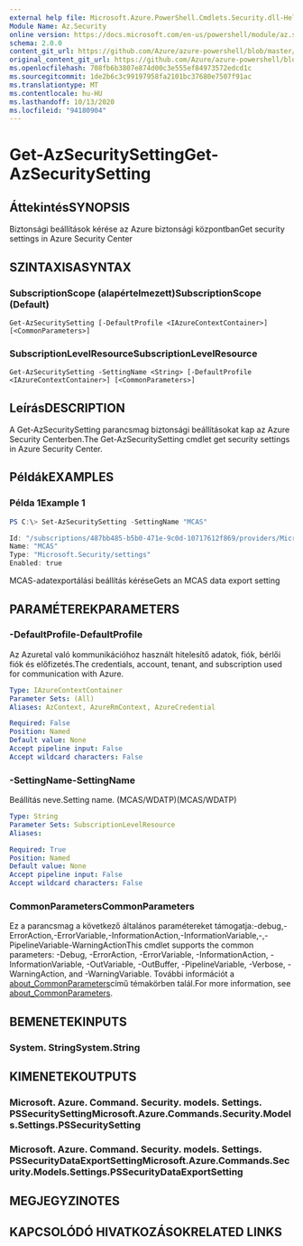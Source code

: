 ```yaml
---
external help file: Microsoft.Azure.PowerShell.Cmdlets.Security.dll-Help.xml
Module Name: Az.Security
online version: https://docs.microsoft.com/en-us/powershell/module/az.security/Get-AzSecuritySetting
schema: 2.0.0
content_git_url: https://github.com/Azure/azure-powershell/blob/master/src/Security/Security/help/Get-AzSecuritySetting.md
original_content_git_url: https://github.com/Azure/azure-powershell/blob/master/src/Security/Security/help/Get-AzSecuritySetting.md
ms.openlocfilehash: 708fb6b3807e874d00c3e555ef84973572edcd1c
ms.sourcegitcommit: 1de2b6c3c99197958fa2101bc37680e7507f91ac
ms.translationtype: MT
ms.contentlocale: hu-HU
ms.lasthandoff: 10/13/2020
ms.locfileid: "94180904"
---
```

# <span data-ttu-id="b3c20-101">Get-AzSecuritySetting</span><span class="sxs-lookup"><span data-stu-id="b3c20-101">Get-AzSecuritySetting</span></span>

## <span data-ttu-id="b3c20-102">Áttekintés</span><span class="sxs-lookup"><span data-stu-id="b3c20-102">SYNOPSIS</span></span>
<span data-ttu-id="b3c20-103">Biztonsági beállítások kérése az Azure biztonsági központban</span><span class="sxs-lookup"><span data-stu-id="b3c20-103">Get security settings in Azure Security Center</span></span>

## <span data-ttu-id="b3c20-104">SZINTAXISA</span><span class="sxs-lookup"><span data-stu-id="b3c20-104">SYNTAX</span></span>

### <span data-ttu-id="b3c20-105">SubscriptionScope (alapértelmezett)</span><span class="sxs-lookup"><span data-stu-id="b3c20-105">SubscriptionScope (Default)</span></span>
```
Get-AzSecuritySetting [-DefaultProfile <IAzureContextContainer>] [<CommonParameters>]
```

### <span data-ttu-id="b3c20-106">SubscriptionLevelResource</span><span class="sxs-lookup"><span data-stu-id="b3c20-106">SubscriptionLevelResource</span></span>
```
Get-AzSecuritySetting -SettingName <String> [-DefaultProfile <IAzureContextContainer>] [<CommonParameters>]
```

## <span data-ttu-id="b3c20-107">Leírás</span><span class="sxs-lookup"><span data-stu-id="b3c20-107">DESCRIPTION</span></span>
<span data-ttu-id="b3c20-108">A Get-AzSecuritySetting parancsmag biztonsági beállításokat kap az Azure Security Centerben.</span><span class="sxs-lookup"><span data-stu-id="b3c20-108">The Get-AzSecuritySetting cmdlet get security settings in Azure Security Center.</span></span>

## <span data-ttu-id="b3c20-109">Példák</span><span class="sxs-lookup"><span data-stu-id="b3c20-109">EXAMPLES</span></span>

### <span data-ttu-id="b3c20-110">Példa 1</span><span class="sxs-lookup"><span data-stu-id="b3c20-110">Example 1</span></span>
```powershell
PS C:\> Set-AzSecuritySetting -SettingName "MCAS"

Id: "/subscriptions/487bb485-b5b0-471e-9c0d-10717612f869/providers/Microsoft.Security/settings/MCAS"
Name: "MCAS"
Type: "Microsoft.Security/settings"
Enabled: true
```

<span data-ttu-id="b3c20-111">MCAS-adatexportálási beállítás kérése</span><span class="sxs-lookup"><span data-stu-id="b3c20-111">Gets an MCAS data export setting</span></span>   

## <span data-ttu-id="b3c20-112">PARAMÉTEREK</span><span class="sxs-lookup"><span data-stu-id="b3c20-112">PARAMETERS</span></span>

### <span data-ttu-id="b3c20-113">-DefaultProfile</span><span class="sxs-lookup"><span data-stu-id="b3c20-113">-DefaultProfile</span></span>
<span data-ttu-id="b3c20-114">Az Azuretal való kommunikációhoz használt hitelesítő adatok, fiók, bérlői fiók és előfizetés.</span><span class="sxs-lookup"><span data-stu-id="b3c20-114">The credentials, account, tenant, and subscription used for communication with Azure.</span></span>

```yaml
Type: IAzureContextContainer
Parameter Sets: (All)
Aliases: AzContext, AzureRmContext, AzureCredential

Required: False
Position: Named
Default value: None
Accept pipeline input: False
Accept wildcard characters: False
```

### <span data-ttu-id="b3c20-115">-SettingName</span><span class="sxs-lookup"><span data-stu-id="b3c20-115">-SettingName</span></span>
<span data-ttu-id="b3c20-116">Beállítás neve.</span><span class="sxs-lookup"><span data-stu-id="b3c20-116">Setting name.</span></span> <span data-ttu-id="b3c20-117">(MCAS/WDATP)</span><span class="sxs-lookup"><span data-stu-id="b3c20-117">(MCAS/WDATP)</span></span>

```yaml
Type: String
Parameter Sets: SubscriptionLevelResource
Aliases:

Required: True
Position: Named
Default value: None
Accept pipeline input: False
Accept wildcard characters: False
```

### <span data-ttu-id="b3c20-118">CommonParameters</span><span class="sxs-lookup"><span data-stu-id="b3c20-118">CommonParameters</span></span>
<span data-ttu-id="b3c20-119">Ez a parancsmag a következő általános paramétereket támogatja:-debug,-ErrorAction,-ErrorVariable,-InformationAction,-InformationVariable,-,-PipelineVariable-WarningAction</span><span class="sxs-lookup"><span data-stu-id="b3c20-119">This cmdlet supports the common parameters: -Debug, -ErrorAction, -ErrorVariable, -InformationAction, -InformationVariable, -OutVariable, -OutBuffer, -PipelineVariable, -Verbose, -WarningAction, and -WarningVariable.</span></span> <span data-ttu-id="b3c20-120">További információt a [about_CommonParameters](http://go.microsoft.com/fwlink/?LinkID=113216)című témakörben talál.</span><span class="sxs-lookup"><span data-stu-id="b3c20-120">For more information, see [about_CommonParameters](http://go.microsoft.com/fwlink/?LinkID=113216).</span></span>

## <span data-ttu-id="b3c20-121">BEMENETEK</span><span class="sxs-lookup"><span data-stu-id="b3c20-121">INPUTS</span></span>

### <span data-ttu-id="b3c20-122">System. String</span><span class="sxs-lookup"><span data-stu-id="b3c20-122">System.String</span></span>

## <span data-ttu-id="b3c20-123">KIMENETEK</span><span class="sxs-lookup"><span data-stu-id="b3c20-123">OUTPUTS</span></span>

### <span data-ttu-id="b3c20-124">Microsoft. Azure. Command. Security. models. Settings. PSSecuritySetting</span><span class="sxs-lookup"><span data-stu-id="b3c20-124">Microsoft.Azure.Commands.Security.Models.Settings.PSSecuritySetting</span></span>
### <span data-ttu-id="b3c20-125">Microsoft. Azure. Command. Security. models. Settings. PSSecurityDataExportSetting</span><span class="sxs-lookup"><span data-stu-id="b3c20-125">Microsoft.Azure.Commands.Security.Models.Settings.PSSecurityDataExportSetting</span></span>

## <span data-ttu-id="b3c20-126">MEGJEGYZI</span><span class="sxs-lookup"><span data-stu-id="b3c20-126">NOTES</span></span>

## <span data-ttu-id="b3c20-127">KAPCSOLÓDÓ HIVATKOZÁSOK</span><span class="sxs-lookup"><span data-stu-id="b3c20-127">RELATED LINKS</span></span>
